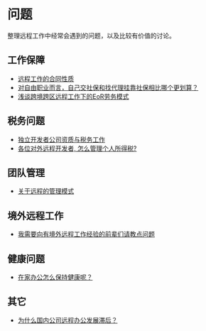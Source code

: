 # 问题

整理远程工作中经常会遇到的问题，以及比较有价值的讨论。

<a name="L1sx5"></a>
## 工作保障

- [远程工作的合同性质](https://eleduck.com/posts/pqfJAW)
- [对自由职业而言，自己交社保和找代理挂靠社保相比哪个更划算？](https://www.zhihu.com/question/22557823)
- [浅谈跨境跨区远程工作下的EoR劳务模式]()

<a name="Hc9aU"></a>
## 税务问题

- [独立开发者公司资质与税务工作](https://www.yuque.com/docs/share/ead0211d-dfb1-4a91-a443-5ef9715d3e94#fmMA0)
- [各位对外远程开发者, 怎么管理个人所得税? ](https://www.v2ex.com/t/588882?p=1)

<a name="dp3Cb"></a>
## 团队管理

- [关于远程的管理模式](https://eleduck.com/posts/pqfgJy)

<a name="knNMy"></a>
## 境外远程工作

- [我需要向有境外远程工作经验的前辈们请教点问题](https://eleduck.com/posts/OGfwZV)

<a name="Av1Yb"></a>
## 健康问题

- [在家办公怎么保持健康呢？](https://eleduck.com/posts/OGfwVk)

<a name="g05s2"></a>
## 其它

- [为什么国内公司远程办公发展滞后？](https://www.zhihu.com/question/47284405)

[<br />](https://anl.gg/)
